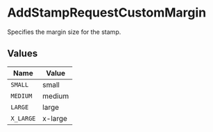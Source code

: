 # AddStampRequestCustomMargin

Specifies the margin size for the stamp.


## Values

| Name      | Value     |
| --------- | --------- |
| `SMALL`   | small     |
| `MEDIUM`  | medium    |
| `LARGE`   | large     |
| `X_LARGE` | x-large   |
